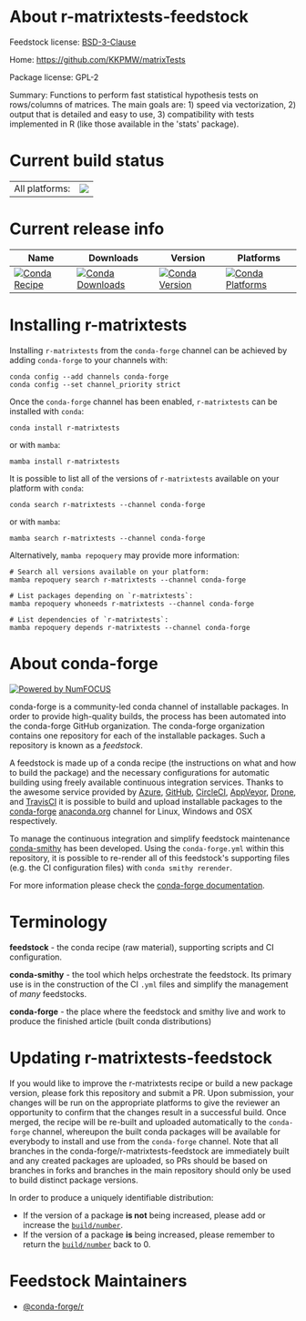 About r-matrixtests-feedstock
=============================

Feedstock license: [BSD-3-Clause](https://github.com/conda-forge/r-matrixtests-feedstock/blob/main/LICENSE.txt)

Home: https://github.com/KKPMW/matrixTests

Package license: GPL-2

Summary: Functions to perform fast statistical hypothesis tests on rows/columns of matrices. The main goals are: 1) speed via vectorization, 2) output that is detailed and easy to use, 3) compatibility with tests implemented in R (like those available in the 'stats' package).

Current build status
====================


<table><tr><td>All platforms:</td>
    <td>
      <a href="https://dev.azure.com/conda-forge/feedstock-builds/_build/latest?definitionId=7306&branchName=main">
        <img src="https://dev.azure.com/conda-forge/feedstock-builds/_apis/build/status/r-matrixtests-feedstock?branchName=main">
      </a>
    </td>
  </tr>
</table>

Current release info
====================

| Name | Downloads | Version | Platforms |
| --- | --- | --- | --- |
| [![Conda Recipe](https://img.shields.io/badge/recipe-r--matrixtests-green.svg)](https://anaconda.org/conda-forge/r-matrixtests) | [![Conda Downloads](https://img.shields.io/conda/dn/conda-forge/r-matrixtests.svg)](https://anaconda.org/conda-forge/r-matrixtests) | [![Conda Version](https://img.shields.io/conda/vn/conda-forge/r-matrixtests.svg)](https://anaconda.org/conda-forge/r-matrixtests) | [![Conda Platforms](https://img.shields.io/conda/pn/conda-forge/r-matrixtests.svg)](https://anaconda.org/conda-forge/r-matrixtests) |

Installing r-matrixtests
========================

Installing `r-matrixtests` from the `conda-forge` channel can be achieved by adding `conda-forge` to your channels with:

```
conda config --add channels conda-forge
conda config --set channel_priority strict
```

Once the `conda-forge` channel has been enabled, `r-matrixtests` can be installed with `conda`:

```
conda install r-matrixtests
```

or with `mamba`:

```
mamba install r-matrixtests
```

It is possible to list all of the versions of `r-matrixtests` available on your platform with `conda`:

```
conda search r-matrixtests --channel conda-forge
```

or with `mamba`:

```
mamba search r-matrixtests --channel conda-forge
```

Alternatively, `mamba repoquery` may provide more information:

```
# Search all versions available on your platform:
mamba repoquery search r-matrixtests --channel conda-forge

# List packages depending on `r-matrixtests`:
mamba repoquery whoneeds r-matrixtests --channel conda-forge

# List dependencies of `r-matrixtests`:
mamba repoquery depends r-matrixtests --channel conda-forge
```


About conda-forge
=================

[![Powered by
NumFOCUS](https://img.shields.io/badge/powered%20by-NumFOCUS-orange.svg?style=flat&colorA=E1523D&colorB=007D8A)](https://numfocus.org)

conda-forge is a community-led conda channel of installable packages.
In order to provide high-quality builds, the process has been automated into the
conda-forge GitHub organization. The conda-forge organization contains one repository
for each of the installable packages. Such a repository is known as a *feedstock*.

A feedstock is made up of a conda recipe (the instructions on what and how to build
the package) and the necessary configurations for automatic building using freely
available continuous integration services. Thanks to the awesome service provided by
[Azure](https://azure.microsoft.com/en-us/services/devops/), [GitHub](https://github.com/),
[CircleCI](https://circleci.com/), [AppVeyor](https://www.appveyor.com/),
[Drone](https://cloud.drone.io/welcome), and [TravisCI](https://travis-ci.com/)
it is possible to build and upload installable packages to the
[conda-forge](https://anaconda.org/conda-forge) [anaconda.org](https://anaconda.org/)
channel for Linux, Windows and OSX respectively.

To manage the continuous integration and simplify feedstock maintenance
[conda-smithy](https://github.com/conda-forge/conda-smithy) has been developed.
Using the ``conda-forge.yml`` within this repository, it is possible to re-render all of
this feedstock's supporting files (e.g. the CI configuration files) with ``conda smithy rerender``.

For more information please check the [conda-forge documentation](https://conda-forge.org/docs/).

Terminology
===========

**feedstock** - the conda recipe (raw material), supporting scripts and CI configuration.

**conda-smithy** - the tool which helps orchestrate the feedstock.
                   Its primary use is in the construction of the CI ``.yml`` files
                   and simplify the management of *many* feedstocks.

**conda-forge** - the place where the feedstock and smithy live and work to
                  produce the finished article (built conda distributions)


Updating r-matrixtests-feedstock
================================

If you would like to improve the r-matrixtests recipe or build a new
package version, please fork this repository and submit a PR. Upon submission,
your changes will be run on the appropriate platforms to give the reviewer an
opportunity to confirm that the changes result in a successful build. Once
merged, the recipe will be re-built and uploaded automatically to the
`conda-forge` channel, whereupon the built conda packages will be available for
everybody to install and use from the `conda-forge` channel.
Note that all branches in the conda-forge/r-matrixtests-feedstock are
immediately built and any created packages are uploaded, so PRs should be based
on branches in forks and branches in the main repository should only be used to
build distinct package versions.

In order to produce a uniquely identifiable distribution:
 * If the version of a package **is not** being increased, please add or increase
   the [``build/number``](https://docs.conda.io/projects/conda-build/en/latest/resources/define-metadata.html#build-number-and-string).
 * If the version of a package **is** being increased, please remember to return
   the [``build/number``](https://docs.conda.io/projects/conda-build/en/latest/resources/define-metadata.html#build-number-and-string)
   back to 0.

Feedstock Maintainers
=====================

* [@conda-forge/r](https://github.com/conda-forge/r/)

